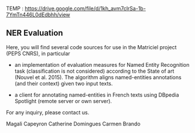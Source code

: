 TEMP : https://drive.google.com/file/d/1kh_avm7clrSa-1b-7YmTn446L0dEdbhh/view

## NER Evaluation

Here, you will find several code sources for use in the Matriciel project (PEPS CNRS), in particular

- an implementation of evaluation measures for Named Entity Recognition task (classification is not considered) according to the State of art (Nouvel et al. 2015). The algorithm aligns named-entities annotations (and their context) given two input texts. 

- a client for annotating named-entities in French texts using DBpedia Spotlight (remote server or own server). 
 
For any inquiry, please contact us.

Magali Capeyron
Catherine Domingues
Carmen Brando

